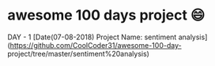 # awesome 100 days project :smile:
DAY - 1
[Date(07-08-2018) Project Name: sentiment analysis](https://github.com/CoolCoder31/awesome-100-day-  project/tree/master/sentiment%20analysis)

